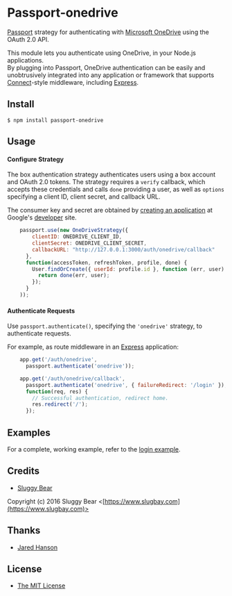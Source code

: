 # Passport-onedrive

[Passport](https://github.com/jaredhanson/passport) strategy for authenticating
with [Microsoft OneDrive](https://onedrive.live.com) using the OAuth 2.0 API.

This module lets you authenticate using OneDrive, in your Node.js applications.  
By plugging into Passport, OneDrive
authentication can be easily and unobtrusively integrated into any application or
framework that supports [Connect](http://www.senchalabs.org/connect/)-style
middleware, including [Express](http://expressjs.com/).

## Install

    $ npm install passport-onedrive

## Usage

#### Configure Strategy

The box authentication strategy authenticates users using a box
account and OAuth 2.0 tokens.  The strategy requires a `verify` callback, which
accepts these credentials and calls `done` providing a user, as well as
`options` specifying a client ID, client secret, and callback URL.

The consumer key and secret are obtained by [creating an application](https://dev.onedrive.com/app-registration.htm) at
Google's [developer](https://dev.onedrive.com/index.htm) site.

```js
    passport.use(new OneDriveStrategy({
        clientID: ONEDRIVE_CLIENT_ID,
        clientSecret: ONEDRIVE_CLIENT_SECRET,
        callbackURL: "http://127.0.0.1:3000/auth/onedrive/callback"
      },
      function(accessToken, refreshToken, profile, done) {
        User.findOrCreate({ userId: profile.id }, function (err, user) {
          return done(err, user);
        });
      }
    ));
```

#### Authenticate Requests

Use `passport.authenticate()`, specifying the `'onedrive'` strategy, to
authenticate requests.

For example, as route middleware in an [Express](http://expressjs.com/)
application:

```js
    app.get('/auth/onedrive',
      passport.authenticate('onedrive'));

    app.get('/auth/onedrive/callback', 
      passport.authenticate('onedrive', { failureRedirect: '/login' }),
      function(req, res) {
        // Successful authentication, redirect home.
        res.redirect('/');
      });
```

## Examples

For a complete, working example, refer to the [login example](https://github.com/slugbay/passport-onedrive/tree/master/example/login).

## Credits

  - [Sluggy Bear](http://github.com/slugbay)

  Copyright (c) 2016 Sluggy Bear <[https://www.slugbay.com](https://www.slugbay.com)>

## Thanks

  - [Jared Hanson](http://github.com/jaredhanson)

## License

  - [The MIT License](http://opensource.org/licenses/MIT)
